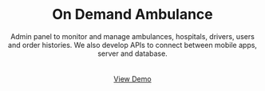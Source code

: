 <br />
<div align="center">

  <h1 align="center">On Demand Ambulance</h1>

  <p align="center">
    Admin panel to monitor and manage ambulances, hospitals, drivers, users and order histories. We also develop APIs to connect between mobile apps, server and database.
    <br />
    <br />
    <br />
    <a href="https://cariambulance.masuk.id/">View Demo</a>
  </p>
</div>
